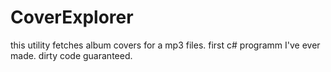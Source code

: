 # CoverExplorer
this utility fetches album covers for a mp3 files. first c# programm I've ever made. dirty code guaranteed. 
